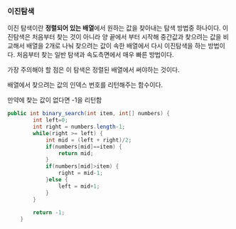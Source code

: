 ### 이진탐색

이진 탐색이란 **정렬되어 있는 배열**에서 원하는 값을 찾아내는 탐색 방법중 하나이다. 이진탐색은 처음부터 찾는 것이 아니라 양 끝에서 부터 시작해 중간값과 찾으려는 값을 비교해서 배열을 2개로 나눠 찾으려는 값이 속한 배열에서 다시 이진탐색을 하는 방법이다. 처음부터 찾는 일반 탐색과 속도측면에서 매우 빠른 방법이다.

가장 주의해야 할 점은 이 탐색은 정렬된 배열에서 써야하는 것이다.

배열에서 찾으려는 값의 인덱스 번호를 리턴해주는 함수이다. 

만약에 찾는 값이 없다면 -1을 리턴함

```java
public int binary_search(int item, int[] numbers) {
		int left=0;
		int right = numbers.length-1;
		while(right >= left) {
			int mid = (left + right)/2;
			if(numbers[mid]==item) {
				return mid;
			}
			if(numbers[mid]>item) {
				right = mid-1;
			}else {
				left = mid+1;
			}
		}
		
		return -1;
	}
```

